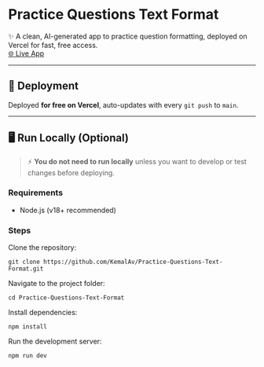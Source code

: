 # Practice Questions Text Format

✨ A clean, AI-generated app to practice question formatting, deployed on Vercel for fast, free access.  
[🌐 Live App](https://practice-questions-text-format.vercel.app/)

---

## 🚀 Deployment

Deployed **for free on Vercel**, auto-updates with every `git push` to `main`.

---

## 🖥️ Run Locally (Optional)

> ⚡ **You do not need to run locally** unless you want to develop or test changes before deploying.

### Requirements

- Node.js (v18+ recommended)

### Steps

Clone the repository:

```
git clone https://github.com/KemalAv/Practice-Questions-Text-Format.git
```

Navigate to the project folder:

```
cd Practice-Questions-Text-Format
```

Install dependencies:

```
npm install
```

Run the development server:

```
npm run dev
```
